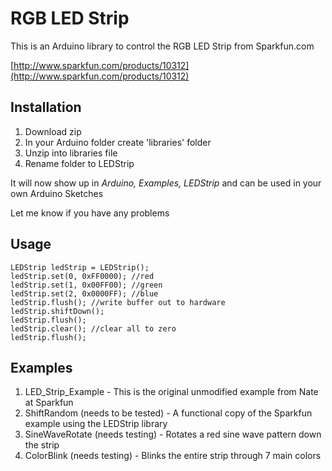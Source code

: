 RGB LED Strip
=============

This is an Arduino library to control the RGB LED Strip from Sparkfun.com

[http://www.sparkfun.com/products/10312](http://www.sparkfun.com/products/10312)


Installation
------------

1. Download zip
2. In your Arduino folder create 'libraries' folder
3. Unzip into libraries file
4. Rename folder to LEDStrip

It will now show up in _Arduino, Examples, LEDStrip_ and can be used in your own Arduino Sketches

Let me know if you have any problems

Usage
-----
	LEDStrip ledStrip = LEDStrip();
	ledStrip.set(0, 0xFF0000); //red
	ledStrip.set(1, 0x00FF00); //green
	ledStrip.set(2, 0x0000FF); //blue
	ledStrip.flush(); //write buffer out to hardware
	ledStrip.shiftDown();
	ledStrip.flush();
	ledStrip.clear(); //clear all to zero
	ledStrip.flush();


Examples
--------

1. LED_Strip_Example - This is the original unmodified example from Nate at Sparkfun
2. ShiftRandom (needs to be tested) - A functional copy of the Sparkfun example using the LEDStrip library
3. SineWaveRotate (needs testing) - Rotates a red sine wave pattern down the strip
4. ColorBlink (needs testing) - Blinks the entire strip through 7 main colors 
